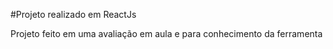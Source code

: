 #Projeto realizado em ReactJs


Projeto feito em uma avaliação em aula e para conhecimento da ferramenta
